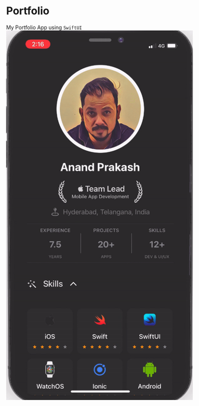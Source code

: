 # Portfolio
My Portfolio App using `SwiftUI`
![](https://github.com/anand00/Portfolio/blob/main/MyPortfolio/Resources/portfolio.gif)
